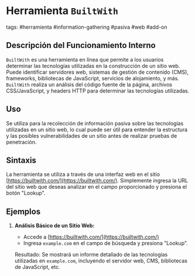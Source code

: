 # Herramienta `BuiltWith`

tags: #herramienta #information-gathering #pasiva #web #add-on

## Descripción del Funcionamiento Interno
`BuiltWith` es una herramienta en línea que permite a los usuarios determinar las tecnologías utilizadas en la construcción de un sitio web. Puede identificar servidores web, sistemas de gestión de contenido (CMS), frameworks, bibliotecas de JavaScript, servicios de alojamiento, y más. `BuiltWith` realiza un análisis del código fuente de la página, archivos CSS/JavaScript, y headers HTTP para determinar las tecnologías utilizadas.

## Uso
Se utiliza para la recolección de información pasiva sobre las tecnologías utilizadas en un sitio web, lo cual puede ser útil para entender la estructura y las posibles vulnerabilidades de un sitio antes de realizar pruebas de penetración.

## Sintaxis
La herramienta se utiliza a través de una interfaz web en el sitio [https://builtwith.com/](https://builtwith.com/). Simplemente ingresa la URL del sitio web que deseas analizar en el campo proporcionado y presiona el botón "Lookup".

## Ejemplos

1. **Análisis Básico de un Sitio Web:**
   - Accede a [https://builtwith.com/](https://builtwith.com/)
   - Ingresa `example.com` en el campo de búsqueda y presiona "Lookup".
   
   Resultado: Se mostrará un informe detallado de las tecnologías utilizadas en `example.com`, incluyendo el servidor web, CMS, bibliotecas de JavaScript, etc.
